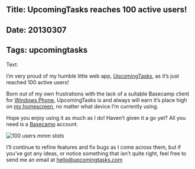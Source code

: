 Title: UpcomingTasks reaches 100 active users!
----
Date: 20130307
----
Tags: upcomingtasks
----
Text:

I’m very proud of my humble little web app, [UpcomingTasks](https://upcomingtasks.com/), as it’s just reached 100 active users!

Born out of my own frustrations with the lack of a suitable Basecamp client for [Windows Phone](http://www.windowsphone.com/), UpcomingTasks is and always will earn it’s place high on [my homescreen](/assets/images/homescreen.png), no matter what device I’m currently using.

Hope you enjoy using it as much as I do! Haven’t given it a go yet? All you need is a [Basecamp](http://basecamp.com/) account.

![100 users](/assets/images/users-100.png)
*mmm stats*

I’ll continue to refine features and fix bugs as I come across them, but if you’ve got any ideas, or notice something that isn’t quite right, feel free to send me an email at <hello@upcomingtasks.com>
